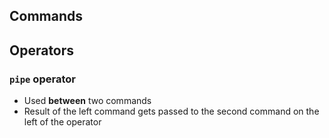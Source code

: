 ## Commands


## Operators
### `pipe` operator

- Used **between** two commands
- Result of the left command gets passed to the second command on the left of the operator

```bash

```